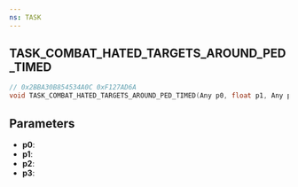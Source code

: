```yaml
---
ns: TASK
---
```

## TASK_COMBAT_HATED_TARGETS_AROUND_PED_TIMED

```c
// 0x2BBA30B854534A0C 0xF127AD6A
void TASK_COMBAT_HATED_TARGETS_AROUND_PED_TIMED(Any p0, float p1, Any p2, Any p3);
```


## Parameters
* **p0**: 
* **p1**: 
* **p2**: 
* **p3**: 

